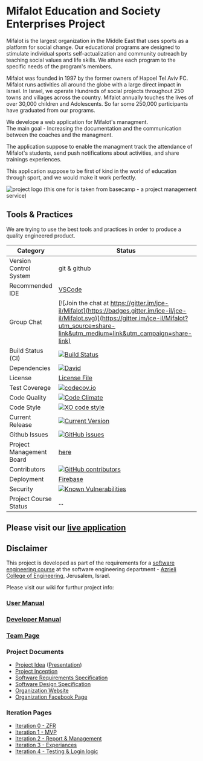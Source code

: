# Mifalot Education and Society Enterprises Project
 
Mifalot  is the largest organization in the Middle East that uses sports as a platform for social change. Our educational programs are designed to stimulate individual sports self-actualization and community outreach by teaching social values ​​and life skills. We attune each program to the specific needs of the program's members.
 
Mifalot was founded in 1997 by the former owners of Hapoel Tel Aviv FC. Mifalot runs activities all around the globe with a large direct impact in Israel. In Israel, we operate Hundreds of social projects throughout 250 towns and villages across the country. Mifalot annually touches the lives of over 30,000 children and Adolescents. So far some 250,000 participants have graduated from our programs.

We develope a web application for Mifalot's managment.</br>
The main goal - Increasing the documentation and the communication between the coaches and the managment.

The application suppose to enable the managment track the attendance of Mifalot's students, send push notifications about activities, and share trainings experiences.

This application suppose to be first of kind in the world of education through sport, and we would make it work perfectly.

![project logo (this one for is taken from basecamp - a project management service)](http://mifalot.co.il/images/home_banner.jpg)

## Tools & Practices
We are trying to use the best tools and practices in order to produce a quality engineered product.

|Category|Status|
|---|---|
| Version Control System| git & github |
| Recommended IDE | [VSCode](https://code.visualstudio.com) |
| Group Chat | [![Join the chat at https://gitter.im/jce-il/Mifalot](https://badges.gitter.im/jce-il/jce-il/Mifalot.svg)](https://gitter.im/jce-il/Mifalot?utm_source=share-link&utm_medium=link&utm_campaign=share-link)|
| Build Status (CI) |  [![Build Status](https://travis-ci.org/jce-il/project-template.svg?branch=master)](https://travis-ci.org/jce-il/project-template) |
| Dependencies | [![David](https://img.shields.io/david/dev/idleberg/vscode-badges.svg?style=flat-square)](https://david-dm.org/jce-il/project-template?type=dev) |
| License | [License File](https://github.com/benhuri/Mifalot/blob/master/LICENSE) |
| Test Coverege | [![codecov.io](https://codecov.io/github/jce-il/project-template/coverage.svg?branch=master)](https://codecov.io/github/jce-il/project-template?branch=master) |
| Code Quality | [![Code Climate](https://codeclimate.com/github/jce-il/project-template.svg)](https://codeclimate.com/github/jce-il/project-template) |
| Code Style | [![XO code style](https://img.shields.io/badge/code_style-XO-5ed9c7.svg)](https://github.com/jce-il/project-template) |
| Current Release | [![Current Version](https://img.shields.io/github/release/jce-il/project-template.svg?style=flat)](https://github.com/jce-il/project-template/releases) |
| Github Issues | [![GitHub issues](https://img.shields.io/github/issues/jce-il/project-template.svg?style=flat)](https://github.com/benhuri/Mifalot/issues) |
| Project Management Board| [here](https://github.com/benhuri/Mifalot/projects/1) |
| Contributors | [![GitHub contributors](https://img.shields.io/github/contributors/jce-il/project-template.svg)](https://github.com/jce-il/project-template/graphs/contributors)
| Deployment | [Firebase](https://application-d2061.firebaseapp.com/) |
| Security | [![Known Vulnerabilities](https://snyk.io/test/github/jce-il/project-template/badge.svg)](https://snyk.io/test/github/jce-il/project-template) |
| Project Course Status | ... |

## Please visit our [live application](https://application-d2061.firebaseapp.com/)


## Disclaimer
This project is developed as part of the requirements for a [software engineering course](https://github.com/jce-il/se-class/wiki) at the software engineering department - [Azrieli College of Engineering](http://www.jce.ac.il/), Jerusalem, Israel.

Please visit our wiki for furthur project info: 

### [User Manual](../../wiki/user-manual)

### [Developer Manual](../../wiki/Developer-Manual)

### [Team Page](https://github.com/benhuri/Mifalot/wiki/Team-page)

### Project Documents
- [Project Idea](docs/idea.pdf) ([Presentation](docs/idea-slides.pdf))
- [Project Inception](../../wiki/Project-inception)
- [Software Requirements Specification](../../wiki/srs)
- [Software Design Specification](../../wiki/sds)
- [Organization Website](http://mifalot.co.il/)
- [Organization Facebook Page](https://www.facebook.com/%D7%9E%D7%A4%D7%A2%D7%9C%D7%95%D7%AA-%D7%97%D7%99%D7%A0%D7%95%D7%9A-%D7%95%D7%97%D7%91%D7%A8%D7%94-Mifalot-Sport-for-Education-Development-and-Peace-108879682613861/?fref=ts)

### Iteration Pages
- [Iteration 0 - ZFR](https://github.com/benhuri/Mifalot/wiki/Iter0:-ZFR)
- [Iteration 1 - MVP](https://github.com/benhuri/Mifalot/wiki/Iter1---MVP:-Checklist-&-Login-template)
- [Iteration 2 - Report & Management](https://github.com/benhuri/Mifalot/wiki/Iter2:-Report-&-Management)
- [Iteration 3 - Experiances](https://github.com/benhuri/Mifalot/wiki/Iter3:-Experiences)
- [Iteration 4 - Testing & Login logic](https://github.com/benhuri/Mifalot/wiki/Iter4:-Testing-&-Login-logic)


